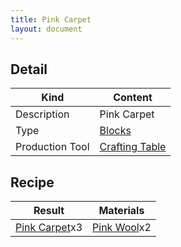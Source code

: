 ```yaml
---
title: Pink Carpet
layout: document
---
```

## Detail

|Kind|Content|
|---|---|
|Description|Pink Carpet|
|Type|[Blocks](Blocks)|
|Production Tool|[Crafting Table](Crafting_Table)|

## Recipe

|Result|Materials|
|---|---|
|[Pink Carpet](Pink_Carpet)x3|[Pink Wool](Pink_Wool)x2|

